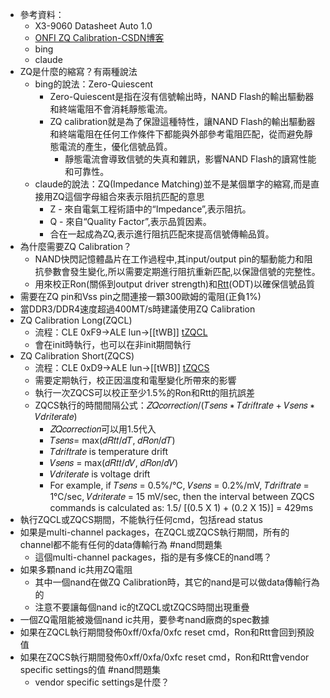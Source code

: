 - 參考資料：
	- X3-9060 Datasheet Auto 1.0
	- [ONFI ZQ Calibration-CSDN博客](https://blog.csdn.net/LUOHUATINGYUSHENG/article/details/105105979)
	- bing
	- claude
- ZQ是什麼的縮寫？有兩種說法
	- bing的說法：Zero-Quiescent
		- Zero-Quiescent是指在沒有信號輸出時，NAND Flash的輸出驅動器和終端電阻不會消耗靜態電流。
		- ZQ calibration就是為了保證這種特性，讓NAND Flash的輸出驅動器和終端電阻在任何工作條件下都能與外部參考電阻匹配，從而避免靜態電流的產生，優化信號品質。
			- 靜態電流會導致信號的失真和雜訊，影響NAND Flash的讀寫性能和可靠性。
	- claude的說法：ZQ(Impedance Matching)並不是某個單字的縮寫,而是直接用ZQ這個字母組合來表示阻抗匹配的意思
		- Z - 來自電氣工程術語中的“Impedance”,表示阻抗。
		- Q - 來自“Quality Factor”,表示品質因素。
		- 合在一起成為ZQ,表示進行阻抗匹配來提高信號傳輸品質。
- 為什麼需要ZQ Calibration？
	- NAND快閃記憶體晶片在工作過程中,其input/output pin的驅動能力和阻抗參數會發生變化,所以需要定期進行阻抗重新匹配,以保證信號的完整性。
	- 用來校正Ron(關係到output driver strength)和[Rtt](6531f07b-c855-4e6c-b808-31a9c3cb44ab)(ODT)以確保信號品質
- 需要在ZQ pin和Vss pin之間連接一顆300歐姆的電阻(正負1%)
- 當DDR3/DDR4速度超過400MT/s時建議使用ZQ Calibration
- ZQ Calibration Long(ZQCL)
	- 流程：CLE 0xF9->ALE lun->[[tWB]] [tZQCL](653b2034-7d3c-4800-a953-f5326ba44db1)
	- 會在init時執行，也可以在非init期間執行
- ZQ Calibration Short(ZQCS)
	- 流程：CLE 0xD9->ALE lun->[[tWB]] [tZQCS](653b2051-94b2-4da9-a3ee-292b4c42fb36)
	- 需要定期執行，校正因溫度和電壓變化所帶來的影響
	- 執行一次ZQCS可以校正至少1.5%的Ron和Rtt的阻抗誤差
	- ZQCS執行的時間間隔公式：𝑍𝑄𝑐𝑜𝑟𝑟𝑒𝑐𝑡𝑖𝑜𝑛/(𝑇𝑠𝑒𝑛𝑠 ∗ 𝑇𝑑𝑟𝑖𝑓𝑡𝑟𝑎𝑡𝑒 + 𝑉𝑠𝑒𝑛𝑠 ∗ 𝑉𝑑𝑟𝑖𝑡𝑒𝑟𝑎𝑡𝑒)
		- 𝑍𝑄𝑐𝑜𝑟𝑟𝑒𝑐𝑡𝑖𝑜𝑛可以用1.5代入
		- 𝑇𝑠𝑒𝑛𝑠= max(𝑑𝑅𝑡𝑡/𝑑𝑇, 𝑑𝑅𝑜𝑛/𝑑𝑇)
		- 𝑇𝑑𝑟𝑖𝑓𝑡𝑟𝑎𝑡𝑒 is temperature drift
		- 𝑉𝑠𝑒𝑛𝑠 = max(𝑑𝑅𝑡𝑡/𝑑𝑉, 𝑑𝑅𝑜𝑛/𝑑𝑉)
		- 𝑉𝑑𝑟𝑖𝑡𝑒𝑟𝑎𝑡𝑒 is voltage drift
		- For example, if 𝑇𝑠𝑒𝑛𝑠 = 0.5%/℃, 𝑉𝑠𝑒𝑛𝑠 = 0.2%/mV, 𝑇𝑑𝑟𝑖𝑓𝑡𝑟𝑎𝑡𝑒 = 1℃/sec, 𝑉𝑑𝑟𝑖𝑡𝑒𝑟𝑎𝑡𝑒 = 15 mV/sec, then the interval between ZQCS commands is calculated as: 
		  1.5/ [(0.5 X 1) + (0.2 X 15)] = 429ms
- 執行ZQCL或ZQCS期間，不能執行任何cmd，包括read status
- 如果是multi-channel packages，在ZQCL或ZQCS執行期間，所有的channel都不能有任何的data傳輸行為 #nand問題集
	- 這個multi-channel packages，指的是有多條CE的nand嗎？
- 如果多顆nand ic共用ZQ電阻
	- 其中一個nand在做ZQ Calibration時，其它的nand是可以做data傳輸行為的
	- 注意不要讓每個nand ic的tZQCL或tZQCS時間出現重疊
- 一個ZQ電阻能被幾個nand ic共用，要參考nand廠商的spec數據
- 如果在ZQCL執行期間發佈0xff/0xfa/0xfc reset cmd，Ron和Rtt會回到預設值
- 如果在ZQCS執行期間發佈0xff/0xfa/0xfc reset cmd，Ron和Rtt會vendor specific settings的值 #nand問題集
	- vendor specific settings是什麼？